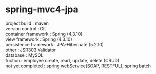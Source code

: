 # spring-mvc4-jpa<br>
project build : maven <br>
version control : Git <br>
container framework : Spring (4.3.10) <br>
view framework : Spring (4.3.10) <br>
persistence framework : JPA-Hibernate (5.2.10) <br>
other : JSR303 Validator <br>
database : MySQL <br>
fuction : employee create, read, update, delete (CRUD)<br>
not yet completed : spring webService(SOAP, RESTFUL), spring batch<br>
